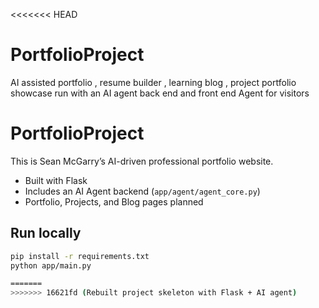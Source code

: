 <<<<<<< HEAD
# PortfolioProject
AI assisted portfolio , resume builder , learning blog , project portfolio showcase run with an AI agent back end and front end Agent for visitors 


# PortfolioProject

This is Sean McGarry’s AI-driven professional portfolio website.

- Built with Flask
- Includes an AI Agent backend (`app/agent/agent_core.py`)
- Portfolio, Projects, and Blog pages planned

## Run locally
```bash
pip install -r requirements.txt
python app/main.py

=======
>>>>>>> 16621fd (Rebuilt project skeleton with Flask + AI agent)
